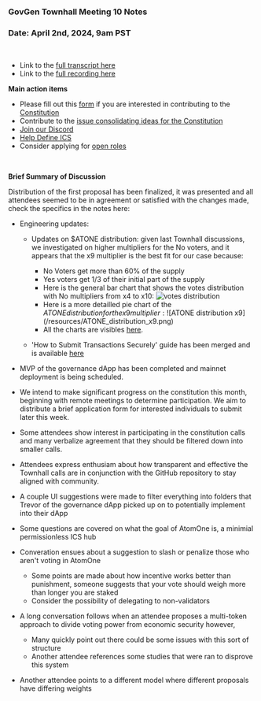 ### **GovGen Townhall Meeting 10 Notes**

### Date: April 2nd, 2024, 9am PST
<br> 

- Link to the [full transcript here](https://drive.google.com/file/d/1TyyUK5DNtzyWkme7kX2GsbsocJ3_JONf/view?usp=sharing)
- Link to the [full recording here](https://drive.google.com/file/d/1_LhpR0A-ZteNzpoHWntJ1s8yoxPqcqch/view?usp=sharing)

**Main action items**

- Please fill out this [form](https://docs.google.com/forms/d/e/1FAIpQLSe95o3gDCaeF8UoTaIxQ9MB1NdWPqCO19pn7PjG16v6OD2yNg/viewform) if you are interested in contributing to the [Constitution](https://github.com/atomone-hub/genesis/blob/a9b9d9d5a2440fb623d3bad3c672ae4754377b00/CONSTITUTION.md)
- Contribute to the [issue consolidating ideas for the Constitution](https://github.com/atomone-hub/genesis/issues/136)
- [Join our Discord](https://discord.gg/atomone)
- [Help Define ICS](https://github.com/atomone-hub/genesis/issues/66)
- Consider applying for [open roles](https://jobs.lever.co/allinbits)
 
<br> 

**Brief Summary of Discussion**

Distribution of the first proposal has been finalized, it was presented and all attendees seemed to be in agreement or satisfied with the changes made, check the specifics in the notes here:

- Engineering updates:
  - Updates on $ATONE distribution: given last Townhall discussions, we
    investigated on higher multipliers for the No voters, and it appears that the
    x9 multiplier is the best fit for our case because:
    - No Voters get more than 60% of the supply
    - Yes voters get 1/3 of their initial part of the supply
    - Here is the general bar chart that shows the votes distribution with No
    multipliers from x4 to x10:
    ![votes distribution](/resources/votes_distribution.png)
    - Here is a more detailled pie chart of the $ATONE distribution for the x9
    multiplier:
    ![$ATONE distribution x9](/resources/ATONE_distribution_x9.png)
    - All the charts are visibles [here](https://atomone-hub.github.io/govbox/).

  - 'How to Submit Transactions Securely' guide has been merged and is available
    [here](https://github.com/atomone-hub/govgen-proposals/blob/main/submit-tx-securely.md)


- MVP of the governance dApp has been completed and mainnet deployment is being scheduled.

- We intend to make significant progress on the constitution this month, beginning with remote meetings to determine participation. We aim to distribute a brief application form for interested individuals to submit later this week.

- Some attendees show interest in participating in the constitution calls and many verbalize agreement that they should be filtered down into smaller calls.

- Attendees express enthusiam about how transparent and effective the Townhall calls are in conjunction with the GitHub repository to stay aligned with community. 

- A couple UI suggestions were made to filter everything into folders that Trevor of the governance dApp picked up on to potentially implement into their dApp

- Some questions are covered on what the goal of AtomOne is, a minimial permissionless ICS hub

- Converation ensues about a suggestion to slash or penalize those who aren't voting in AtomOne
  - Some points are made about how incentive works better than punishment, someone suggests that your vote should weigh more than longer you are staked
  - Consider the possibility of delegating to non-validators

- A long conversation follows when an attendee proposes a multi-token approach to divide voting power from economic security however,
  - Many quickly point out there could be some issues with this sort of structure
  - Another attendee references some studies that were ran to disprove this system

- Another attendee points to a different model where different proposals have differing weights
